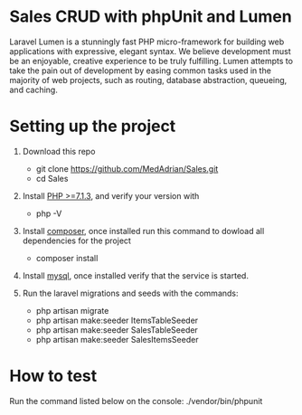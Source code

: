 # Sales CRUD with phpUnit and Lumen

Laravel Lumen is a stunningly fast PHP micro-framework for building web applications with expressive, elegant syntax. We believe development must be an enjoyable, creative experience to be truly fulfilling. Lumen attempts to take the pain out of development by easing common tasks used in the majority of web projects, such as routing, database abstraction, queueing, and caching.

# Setting up the project
1. Download this repo
    - git clone https://github.com/MedAdrian/Sales.git
    - cd Sales
   
2. Install [PHP >=7.1.3](http://php.net/downloads.php]), and verify your version with
    - php -V
   
3. Install [composer](https://getcomposer.org/download/), once installed run this command to dowload all dependencies for the project
    - composer install

4. Install [mysql](https://www.mysql.com/downloads/), once installed verify that the service is started.

5. Run the laravel migrations and seeds with the commands:
    - php artisan migrate
    - php artisan make:seeder ItemsTableSeeder
    - php artisan make:seeder SalesTableSeeder
    - php artisan make:seeder SalesItemsSeeder
    
# How to test
Run the command listed below on the console:
./vendor/bin/phpunit
